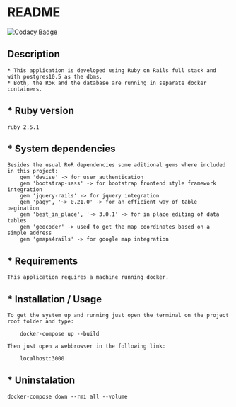 # README

[![Codacy Badge](https://api.codacy.com/project/badge/Grade/d918765b49564d0aa170d71ca5541a3d)](https://www.codacy.com/app/BJGomes/p1?utm_source=github.com&amp;utm_medium=referral&amp;utm_content=BJGomes/p1&amp;utm_campaign=Badge_Grade)

## Description
	* This application is developed using Ruby on Rails full stack and with postgres10.5 as the dbms.
	* Both, the RoR and the database are running in separate docker containers.

## * Ruby version
	ruby 2.5.1

## * System dependencies
	Besides the usual RoR dependencies some aditional gems where included in this project:
		gem 'devise' -> for user authentication
		gem 'bootstrap-sass' -> for bootstrap frontend style framework integration
		gem 'jquery-rails' -> for jquery integration
		gem 'pagy', '~> 0.21.0' -> for an efficient way of table pagination 
		gem 'best_in_place', '~> 3.0.1' -> for in place editing of data tables
		gem 'geocoder' -> used to get the map coordinates based on a simple address
		gem 'gmaps4rails' -> for google map integration

## * Requirements
	This application requires a machine running docker.
	
## * Installation / Usage
	To get the system up and running just open the terminal on the project root folder and type:
	
		docker-compose up --build
		
	Then just open a webbrowser in the following link:
	
		localhost:3000

## * Uninstalation
	docker-compose down --rmi all --volume
